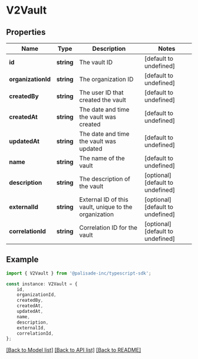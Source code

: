 # V2Vault


## Properties

Name | Type | Description | Notes
------------ | ------------- | ------------- | -------------
**id** | **string** | The vault ID | [default to undefined]
**organizationId** | **string** | The organization ID | [default to undefined]
**createdBy** | **string** | The user ID that created the vault | [default to undefined]
**createdAt** | **string** | The date and time the vault was created | [default to undefined]
**updatedAt** | **string** | The date and time the vault was updated | [default to undefined]
**name** | **string** | The name of the vault | [default to undefined]
**description** | **string** | The description of the vault | [optional] [default to undefined]
**externalId** | **string** | External ID of this vault, unique to the organization | [optional] [default to undefined]
**correlationId** | **string** | Correlation ID for the vault | [optional] [default to undefined]

## Example

```typescript
import { V2Vault } from '@palisade-inc/typescript-sdk';

const instance: V2Vault = {
    id,
    organizationId,
    createdBy,
    createdAt,
    updatedAt,
    name,
    description,
    externalId,
    correlationId,
};
```

[[Back to Model list]](../README.md#documentation-for-models) [[Back to API list]](../README.md#documentation-for-api-endpoints) [[Back to README]](../README.md)

